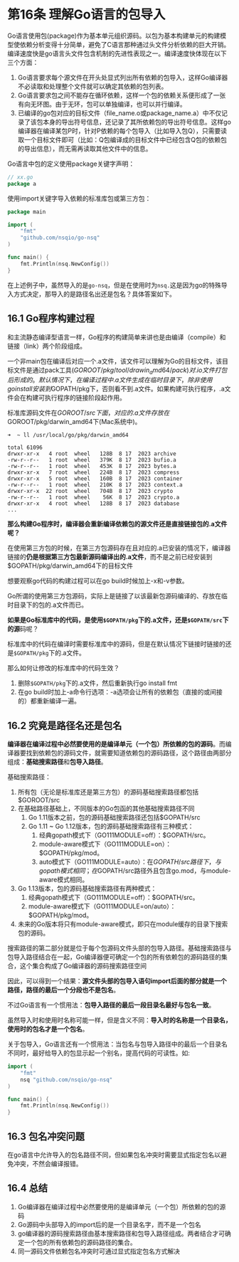 # 第16条 理解Go语言的包导入

Go语言使用包(package)作为基本单元组织源码。以包为基本构建单元的构建模型使依赖分析变得十分简单，避免了C语言那种通过头文件分析依赖的巨大开销。编译速度快是go语言头文件包含机制的先进性表现之一。编译速度快体现在以下三个方面：

1. Go语言要求每个源文件在开头处显式列出所有依赖的包导入，这样Go编译器不必读取和处理整个文件就可以确定其依赖的包列表。
2. Go语言要求包之间不能存在循环依赖，这样一个包的依赖关系便形成了一张有向无环图。由于无环，包可以单独编译，也可以并行编译。
3. 已编译的go包对应的目标文件（file_name.o或package_name.a）中不仅记录了该包本身的导出符号信息，还记录了其所依赖包的导出符号信息。这样go编译器在编译某包P时，针对P依赖的每个包导入（比如导入包Q），只需要读取一个目标文件即可（比如：Q包编译成的目标文件中已经包含Q包的依赖包的导出信息），而无需再读取其他文件中的信息。

Go语言中包的定义使用package关键字声明：

```go
// xx.go
package a
```

使用import关键字导入依赖的标准库包或第三方包：

```go
package main

import (
	"fmt"
	"github.com/nsqio/go-nsq"
)

func main() {
	fmt.Println(nsq.NewConfig())
}
```

在上述例子中，虽然导入的是`go-nsq`，但是在使用时为`nsq.`这是因为go的特殊导入方式决定，那导入的是路径名出还是包名？具体答案如下。

## 16.1 Go程序构建过程

和主流静态编译型语言一样，Go程序的构建简单来讲也是由编译（compile）和链接（link）两个阶段组成。

一个非main包在编译后对应一个.a文件，该文件可以理解为Go的目标文件，该目标文件是通过pack工具($GOROOT/pkg/tool/drawin_amd64/pack)对.io文件打包后形成的。默认情况下，在编译过程中.a文件生成在临时目录下，除非使用go install安装到$GOPATH/pkg下，否则看不到.a文件。如果构建可执行程序，.a文件会在构建可执行程序的链接阶段起作用。

标准库源码文件在$GOROOT/src下面，对应的.a文件存放在$GOROOT/pkg/darwin_amd64下(Mac系统中)。

```shell
➜  ~ ll /usr/local/go/pkg/darwin_amd64

total 61096
drwxr-xr-x   4 root  wheel   128B  8 17  2023 archive
-rw-r--r--   1 root  wheel   379K  8 17  2023 bufio.a
-rw-r--r--   1 root  wheel   453K  8 17  2023 bytes.a
drwxr-xr-x   7 root  wheel   224B  8 17  2023 compress
drwxr-xr-x   5 root  wheel   160B  8 17  2023 container
-rw-r--r--   1 root  wheel   210K  8 17  2023 context.a
drwxr-xr-x  22 root  wheel   704B  8 17  2023 crypto
-rw-r--r--   1 root  wheel    56K  8 17  2023 crypto.a
drwxr-xr-x   4 root  wheel   128B  8 17  2023 database
...
```

**那么构建Go程序时，编译器会重新编译依赖包的源文件还是直接链接包的.a文件呢？**

在使用第三方包的时候，在第三方包源码存在且对应的.a已安装的情况下，编译器链接的**仍是根据第三方包最新源码编译出的.a文件**，而不是之前已经安装到$GOPATH/pkg/darwin_amd64下的目标文件

想要观察go代码的构建过程可以在go build时候加上-x和-v参数。

Go所谓的使用第三方包源码，实际上是链接了以该最新包源码编译的、存放在临时目录下的包的.a文件而已。

**如果是Go标准库中的代码，是使用`$GOPATH/pkg`下的.a文件，还是`$GOPATH/src`下的源**码呢？

标准库中的代码在编译时需要标准库中的源码，但是在默认情况下链接时链接的还是`$GOPATH/pkg`下的.a文件。

那么如何让修改的标准库中的代码生效？

1. 删除`$GOPATH/pkg`下的.a文件，然后重新执行go install fmt
2. 在go build时加上-a命令行选项：-a选项会让所有的依赖包（直接的或间接的）都重新编译一遍。

## 16.2 究竟是路径名还是包名

**编译器在编译过程中必然要使用的是编译单元（一个包）所依赖的包的源码**。而编译器要找到依赖包的源码文件，就需要知道依赖包的源码路径，这个路径由两部分组成：**基础搜索路径**和**包导入路径**。

基础搜索路径：

1. 所有包（无论是标准库还是第三方包）的源码基础搜索路径都包括$GOROOT/src
2. 在基础路径基础上，不同版本的Go包函的其他基础搜索路径不同
   1. Go 1.11版本之前，包的源码基础搜索路径还包括$GOPATH/src
   2. Go 1.11 ~ Go 1.12版本，包的源码基础搜索路径有三种模式：
      1. 经典gopath模式下（GO111MODULE=off）：$GOPATH/src。
      2. module-aware模式下（GO111MODULE=on）：$GOPATH/pkg/mod。
      3. auto模式下（GO111MODULE=auto）：在$GOPATH/src路径下，与gopath模式相同；在$GOPATH/src路径外且包含go.mod，与module-aware模式相同。
3. Go 1.13版本，包的源码基础搜索路径有两种模式：
   1. 经典gopath模式下（GO111MODULE=off）：$GOPATH/src。
   2. module-aware模式下（GO111MODULE=on/auto）：$GOPATH/pkg/mod。
4. 未来的Go版本将只有module-aware模式，即只在module缓存的目录下搜索包的源码。

搜索路径的第二部分就是位于每个包源码文件头部的包导入路径。基础搜索路径与包导入路径结合在一起，Go编译器便可确定一个包的所有依赖包的源码路径的集合，这个集合构成了Go编译器的源码搜索路径空间

因此，可以得到一个结果：**源文件头部的包导入语句import后面的部分就是一个路径，路径的最后一个分段也不是包名**。

不过Go语言有一个惯用法：**包导入路径的最后一段目录名最好与包名一致**。

虽然导入时和使用时名称可能一样，但是含义不同：**导入时的名称是一个目录名，使用时的包名才是一个包名**。

关于包导入，Go语言还有一个惯用法：当包名与包导入路径中的最后一个目录名不同时，最好给导入的包显示起一个别名，提高代码的可读性。如:

```go
import (
	"fmt"
	nsq "github.com/nsqio/go-nsq"
)

func main() {
	fmt.Println(nsq.NewConfig())
}
```

## 16.3 包名冲突问题

在go语言中允许导入的包名路径不同，但如果包名冲突时需要显式指定包名以避免冲突，不然会编译报错。

## 16.4 总结

1. Go编译器在编译过程中必然要使用的是编译单元（一个包）所依赖的包的源码
2. Go源码中头部导入的import后的是一个目录名字，而不是一个包名
3. go编译器的源码搜索路径由基本搜索路径和包导入路径组成。两者结合才可确定一个包的所有依赖包的源码路径的集合。
4. 同一源码文件依赖包名冲突时可通过显式指定包名方式解决